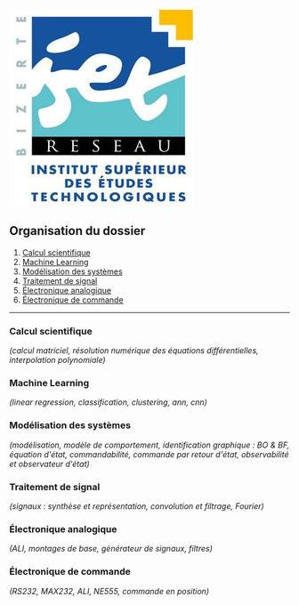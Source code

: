 ![ISET de Bizerte](logo-isetbz.png)

## Organisation du dossier

1. [Calcul scientifique](https://github.com/a-mhamdi/isetbz/tree/main/Calcul%20scientifique)
2. [Machine Learning](https://github.com/a-mhamdi/isetbz/tree/main/Machine%20learning)
3. [Modélisation des systèmes](https://github.com/a-mhamdi/isetbz/tree/main/Mod%C3%A9lisation%20des%20syst%C3%A8mes)
4. [Traitement de signal](https://github.com/a-mhamdi/isetbz/tree/main/Traitement%20de%20signal)
5. [Électronique analogique](https://github.com/a-mhamdi/isetbz/tree/main/Électronique%20analogique)
6. [Électronique de commande](https://github.com/a-mhamdi/isetbz/tree/main/Électronique%20de%20commande)

------

### **Calcul scientifique**
*(calcul matriciel, résolution numérique des équations différentielles, interpolation polynomiale)*

### **Machine Learning**
*(linear regression, classification, clustering, ann, cnn)*

### **Modélisation des systèmes**
*(modélisation, modèle de comportement, identification graphique : BO & BF, équation d'état, commandabilité, commande par retour d'état, observabilité et observateur d'état)*

### **Traitement de signal**
*(signaux : synthèse et représentation, convolution et filtrage, Fourier)*

### **Électronique analogique**
*(ALI, montages de base, générateur de signaux, filtres)*

### **Électronique de commande**
*(RS232, MAX232, ALI, NE555, commande en position)*

